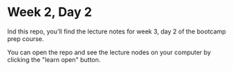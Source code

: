 # Week 2, Day 2

Ind this repo, you'll find the lecture notes for week 3, day 2 of the bootcamp prep course.

You can open the repo and see the lecture nodes on your computer by clicking the "learn open" button.
